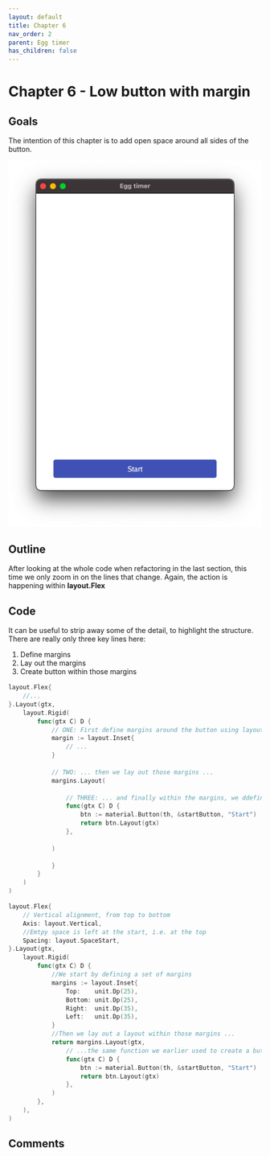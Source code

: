 ```yaml
---
layout: default
title: Chapter 6 
nav_order: 2
parent: Egg timer
has_children: false 
---
```


# Chapter 6 - Low button with margin

## Goals
The intention of this chapter is to add open space around all sides of the button.

![Button with margin](06_button_low_margin.png)

## Outline

After looking at the whole code when refactoring in the last section, this time we only zoom in on the lines that change. Again, the action is happening within **layout.Flex**

## Code

It can be useful to strip away some of the detail, to highlight the structure. 
There are really only three key lines here:
 1. Define margins
 2. Lay out the margins
 3. Create button within those margins

```go
layout.Flex{
    //...
}.Layout(gtx, 
    layout.Rigid(
        func(gtx C) D {
            // ONE: First define margins around the button using layout.Inset ...
            margin := layout.Inset{
                // ...
            }

            // TWO: ... then we lay out those margins ...
            margins.Layout(
                
                // THREE: ... and finally within the margins, we ddefine and lay out the button
                func(gtx C) D {
                    btn := material.Button(th, &startButton, "Start")
                    return btn.Layout(gtx)
                },
            
            )

            }
        }
    )    
)


```




```go
layout.Flex{
    // Vertical alignment, from top to bottom
    Axis: layout.Vertical,
    //Emtpy space is left at the start, i.e. at the top
    Spacing: layout.SpaceStart,
}.Layout(gtx,
    layout.Rigid(
        func(gtx C) D {
            //We start by defining a set of margins
            margins := layout.Inset{
                Top:    unit.Dp(25),
                Bottom: unit.Dp(25),
                Right:  unit.Dp(35),
                Left:   unit.Dp(35),
            }
            //Then we lay out a layout within those margins ...
            return margins.Layout(gtx,
                // ...the same function we earlier used to create a button
                func(gtx C) D {
                    btn := material.Button(th, &startButton, "Start")
                    return btn.Layout(gtx)
                },
            )
        },
    ),
)
```

## Comments

